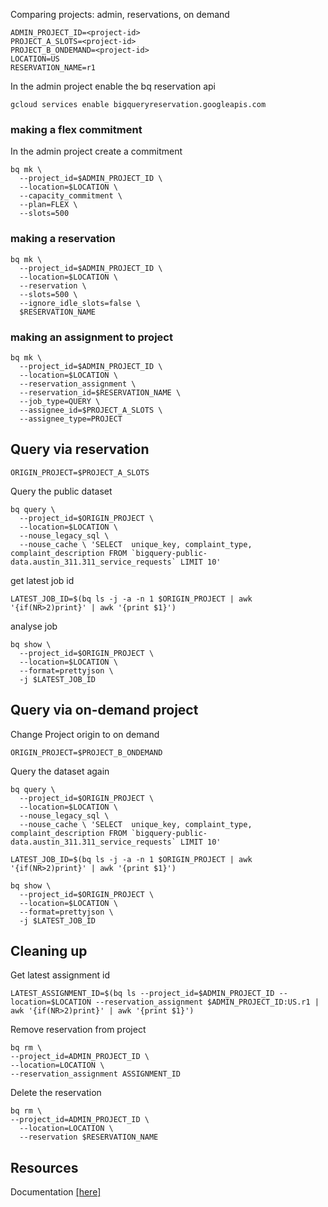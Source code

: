 Comparing projects: admin, reservations, on demand

```
ADMIN_PROJECT_ID=<project-id>
PROJECT_A_SLOTS=<project-id>
PROJECT_B_ONDEMAND=<project-id>
LOCATION=US
RESERVATION_NAME=r1
```

In the admin project enable the bq reservation api 
```
gcloud services enable bigqueryreservation.googleapis.com
```

### making a flex commitment 

In the admin project create a commitment
```
bq mk \
  --project_id=$ADMIN_PROJECT_ID \
  --location=$LOCATION \
  --capacity_commitment \
  --plan=FLEX \
  --slots=500
```
### making a reservation 
```
bq mk \
  --project_id=$ADMIN_PROJECT_ID \
  --location=$LOCATION \
  --reservation \
  --slots=500 \
  --ignore_idle_slots=false \
  $RESERVATION_NAME
```
### making an assignment to project 
```
bq mk \
  --project_id=$ADMIN_PROJECT_ID \
  --location=$LOCATION \
  --reservation_assignment \
  --reservation_id=$RESERVATION_NAME \
  --job_type=QUERY \
  --assignee_id=$PROJECT_A_SLOTS \
  --assignee_type=PROJECT
```

## Query via reservation 

```
ORIGIN_PROJECT=$PROJECT_A_SLOTS
```

Query the public dataset 

```
bq query \
  --project_id=$ORIGIN_PROJECT \
  --location=$LOCATION \
  --nouse_legacy_sql \
  --nouse_cache \ 'SELECT  unique_key, complaint_type, complaint_description FROM `bigquery-public-data.austin_311.311_service_requests` LIMIT 10'
```

get latest job id

```
LATEST_JOB_ID=$(bq ls -j -a -n 1 $ORIGIN_PROJECT | awk '{if(NR>2)print}' | awk '{print $1}')
```

analyse job

```
bq show \
  --project_id=$ORIGIN_PROJECT \
  --location=$LOCATION \
  --format=prettyjson \
  -j $LATEST_JOB_ID  
```

## Query via on-demand project  

Change Project origin to on demand 

```
ORIGIN_PROJECT=$PROJECT_B_ONDEMAND
```

Query the dataset again 

```
bq query \
  --project_id=$ORIGIN_PROJECT \
  --location=$LOCATION \
  --nouse_legacy_sql \
  --nouse_cache \ 'SELECT  unique_key, complaint_type, complaint_description FROM `bigquery-public-data.austin_311.311_service_requests` LIMIT 10'
```

```
LATEST_JOB_ID=$(bq ls -j -a -n 1 $ORIGIN_PROJECT | awk '{if(NR>2)print}' | awk '{print $1}')
```

```
bq show \
  --project_id=$ORIGIN_PROJECT \
  --location=$LOCATION \
  --format=prettyjson \
  -j $LATEST_JOB_ID  
```

## Cleaning up 

Get latest assignment id 
```
LATEST_ASSIGNMENT_ID=$(bq ls --project_id=$ADMIN_PROJECT_ID --location=$LOCATION --reservation_assignment $ADMIN_PROJECT_ID:US.r1 | awk '{if(NR>2)print}' | awk '{print $1}')
```

Remove reservation from project 
```
bq rm \
--project_id=ADMIN_PROJECT_ID \
--location=LOCATION \
--reservation_assignment ASSIGNMENT_ID
```

Delete the reservation 
```
bq rm \
--project_id=ADMIN_PROJECT_ID \
  --location=LOCATION \
  --reservation $RESERVATION_NAME
```

## Resources

Documentation [[here]](https://cloud.google.com/bigquery/docs/reservations-tasks#working_with_commitments)
